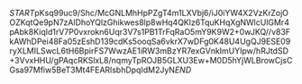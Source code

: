 $START$pKsq99uc9/Shc/McGNLMhHpPZgT4m1LXVbj6/iJ0iYW4X2VzKrZojOOZKqtQe9pN7zAlDhoYQlzGhikwes8lp8wHq4QKlz6TquKHqXgNWlcUlGMr4pAbk8KiqId1rV7P0vxrokn6Uqr3V7s1PB1TrFqRaO5mY9K9W2+0wJKQ//v83FkAWhDPei48Fa05zEshD139cdKs5ooqSa6vkrX7wDFg0K48U4UgQJ9ESE09ryXLMILSwcL6tH6BpirFS7WwzAE1iRW3mBzYR7exGVnkImUYIpw/hRJtdSD+3VvxHHU/gPAqcRKSlxL8/nqmyTpROJB5GLXU3Ew+M0D5hYjWLBrowCjsCGsa97Mfiw5BeT3Mt4FEARlsbhDpqIdM2JyN$END$
